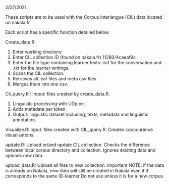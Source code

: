 2/07/2021

These scripts are to be used with the Corpus Interlangue (CIL) data located on nakala.fr

Each script has a specific function detailed below. 

Create_data.R: 
1. Enter working directory
2. Enter CIL collection ID (found on nakala.fr) 11280/4caeaf9c
3. Enter the file type containing learner texts: eaf for the conversation and .txt for the learner writings. 
4. Scans the CIL collection. 
5. Retrieves all .eaf files and meta csv files. 
6. Merges them into one csv.

Cil_query.R : 
Imput: files created by create_data.R. 
1. Linguistic processing with UDpipe. 
2. Adds metadata per token. 
3. Output: linguistic dataset including, texts, metadata and linguistic annotation.

Visualize.R: 
Input: files created with CIL_query.R. 
Creates cooccurence visualisations. 

update.R: 
Upload or/and update CIL collection. 
Checks the difference between local corpus directory and collection. Ignores existing data and uploads new data. 

upload_data.R: Upload all files to new collection. 
Important NOTE: if  the data is already on Nakala, new data will still be created in Nakala even if it corresponds to the same ID-learner.Do not use unless it is for a new corpus. 
